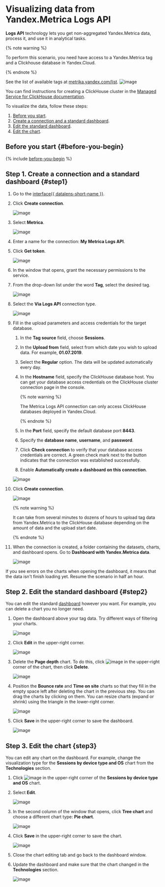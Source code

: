 # Visualizing data from Yandex.Metrica Logs API

**Logs API** technology lets you get non-aggregated Yandex.Metrica data, process it, and use it in analytical tasks.

{% note warning %}

To perform this scenario, you need have access to a Yandex.Metrica tag and a Clickhouse database in Yandex.Cloud.

{% endnote %}

See the list of available tags at [metrika.yandex.com/list](https://metrika.yandex.com/list).
![image](../../_assets/datalens/solution-04/01-metrica-list.png)

You can find instructions for creating a ClickHouse cluster in the [Managed Service for ClickHouse documentation](../../managed-clickhouse/operations/cluster-create.md).

To visualize the data, follow these steps:

1. [Before you start](#before-you-begin).
1. [Create a connection and a standard dashboard](#step1).
1. [Edit the standard dashboard](#step2).
1. [Edit the chart](#step3).

## Before you start {#before-you-begin}

{% include [before-you-begin](includes/before-you-begin-datalens.md) %}

## Step 1. Create a connection and a standard dashboard {#step1}

1. Go to the [interface{{ datalens-short-name }}](https://datalens.yandex.com).

1. Click **Create connection**.

    ![image](../../_assets/datalens/solution-04/02-create-connection.png)

1. Select **Metriсa**.

    ![image](../../_assets/datalens/solution-04/03-choose-metrica.png)

1. Enter a name for the connection: **My Metrica Logs API**.

1. Click **Get token**.

    ![image](../../_assets/datalens/solution-04/04-metrica-creation1.png)

1. In the window that opens, grant the necessary permissions to the service.

1. From the drop-down list under the word **Tag**, select the desired tag.

    ![image](../../_assets/datalens/solution-04/05-metrica-creation2.png)

1. Select the **Via Logs API** connection type.

    ![image](../../_assets/datalens/solution-04/06-use-logsapi.png)

1. Fill in the upload parameters and access credentials for the target database.

    1. In the **Tag source** field, choose **Sessions**.

    1. In the **Upload from** field, select from which date you wish to upload data. For example, **01.07.2019**.

    1. Select the **Regular** option. The data will be updated automatically every day.

    1. In the **Hostname** field, specify the ClickHouse database host. You can get your database access credentials on the ClickHouse cluster connection page in the console.

        {% note warning %}

        The Metrica Logs API connection can only access ClickHouse databases deployed in Yandex.Cloud.

        {% endnote %}

    1. In the **Port** field, specify the default database port **8443**.

    1. Specify the **database name**, **username**, and **password**.

    1. Click **Check connection** to verify that your database access credentials are correct. A green check mark next to the button indicates that the connection was established successfully.

    1. Enable **Automatically create a dashboard on this connection**.

    ![image](../../_assets/datalens/solution-04/07-metrica-creation3.png)

1. Click **Create connection**.

    ![image](../../_assets/datalens/solution-04/08-save-connection.png)

     {% note warning %}

     It can take from several minutes to dozens of hours to upload tag data from Yandex.Metrica to the ClickHouse database depending on the amount of data and the upload start date.

     {% endnote %}

1. When the connection is created, a folder containing the datasets, charts, and dashboard opens. Go to **Dashboard with Yandex.Metrica data**.

    ![image](../../_assets/datalens/solution-04/09-open-dashboard.png)

  If you see errors on the charts when opening the dashboard, it means that the data isn't finish loading yet. Resume the scenario in half an hour.

## Step 2. Edit the standard dashboard {#step2}

You can edit the standard [dashboard](../../datalens/concepts/dashboard.md) however you want. For example, you can delete a chart you no longer need.

1. Open the dashboard above your tag data. Try different ways of filtering your charts.

    ![image](../../_assets/datalens/solution-04/10-dashboard.png)

1. Click **Edit** in the upper-right corner.

    ![image](../../_assets/datalens/solution-04/11-edit-dashboard.png)

1. Delete the **Page depth** chart. To do this, click ![image](../../_assets/datalens/horizontal-ellipsis-black.svg) in the upper-right corner of the chart, then click **Delete**.

    ![image](../../_assets/datalens/solution-04/12-delete-chart.png)

1. Position the **Bounce rate** and **Time on site** charts so that they fill in the empty space left after deleting the chart in the previous step. You can drag the charts by clicking on them. You can resize charts (expand or shrink) using the triangle in the lower-right corner.

    ![image](../../_assets/datalens/solution-04/13-replace-charts.png)

1. Click **Save** in the upper-right corner to save the dashboard.

     ![image](../../_assets/datalens/solution-04/14-save-dashboard.png)

## Step 3. Edit the chart {step3}

You can edit any chart on the dashboard. For example, change the visualization type for the **Sessions by device type and OS** chart from the **Technologies** section.

1. Click ![image](../../_assets/datalens/horizontal-ellipsis-black.svg) in the upper-right corner of the **Sessions by device type and OS** chart.

1. Select **Edit**.

    ![image](../../_assets/datalens/solution-04/15-edit-chart.png)

1. In the second column of the window that opens, click **Tree chart** and choose a different chart type: **Pie chart**.

    ![image](../../_assets/datalens/solution-04/16-choose-pie.png)

1. Click **Save** in the upper-right corner to save the chart.

    ![image](../../_assets/datalens/solution-04/17-save-chart.png)

1. Close the chart editing tab and go back to the dashboard window.

1. Update the dashboard and make sure that the chart changed in the **Technologies** section.

    ![image](../../_assets/datalens/solution-04/18-refresh-dashboard.png)

